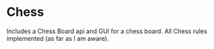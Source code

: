 # Chess
Includes a Chess Board api and GUI for a chess board.
All Chess rules implemented (as far as I am aware).  
